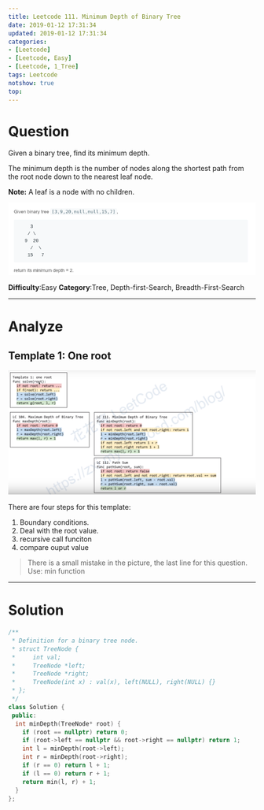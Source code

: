 ```yaml
---
title: Leetcode 111. Minimum Depth of Binary Tree
date: 2019-01-12 17:31:34
updated: 2019-01-12 17:31:34
categories: 
- [Leetcode]
- [Leetcode, Easy]
- [Leetcode, 1_Tree]
tags: Leetcode
notshow: true
top:
---
```


# Question


Given a binary tree, find its minimum depth.

The minimum depth is the number of nodes along the shortest path from the root node down to the nearest leaf node.

**Note:** A leaf is a node with no children.

![](/images/in-post/2019-01-12-Leetcode-111-Minimum-Depth-of-Binary-Tree/2019-01-12-17-35-28.png)

**Difficulty**:Easy
**Category**:Tree, Depth-first-Search, Breadth-First-Search

<!-- more -->

------------

# Analyze

## Template 1: One root

![](/images/in-post/2019-01-12-Leetcode-Tree-Summary/2019-01-12-15-13-28.png)

There are four steps for this template:
1. Boundary conditions.
2. Deal with the root value.
3. recursive call funciton
4. compare ouput value

> There is a small mistake in the picture, the last line for this question. Use: min function

------------

# Solution

```cpp
/**
 * Definition for a binary tree node.
 * struct TreeNode {
 *     int val;
 *     TreeNode *left;
 *     TreeNode *right;
 *     TreeNode(int x) : val(x), left(NULL), right(NULL) {}
 * };
 */
class Solution {
 public:
  int minDepth(TreeNode* root) {
    if (root == nullptr) return 0;
    if (root->left == nullptr && root->right == nullptr) return 1;
    int l = minDepth(root->left);
    int r = minDepth(root->right);
    if (r == 0) return l + 1;
    if (l == 0) return r + 1;
    return min(l, r) + 1;
  }
};
```
